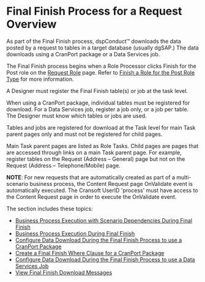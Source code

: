 # Final Finish Process for a Request Overview

As part of the Final Finish process, dspConduct™ downloads the data
posted by a request to tables in a target database (usually dgSAP.) The
data downloads using a CranPort package or a Data Services job.

The Final Finish process begins when a Role Processor clicks Finish for
the Post role on the [Request Role](../Page_Desc/Request_Role_H.htm)
page. Refer to [Finish a Role for the Post Role
Type](Finish_a_Role_with_the_Post_Role_Type.htm) for more information.

A Designer must register the Final Finish table(s) or job at the task
level.

When using a CranPort package, individual tables must be registered for
download. For a Data Services job, register a job only, or a job per
table. The Designer must know which tables or jobs are used.

Tables and jobs are registered for download at the Task level for main
Task parent pages only and must not be registered for child pages.

Main Task parent pages are listed as Role Tasks. Child pages are pages
that are accessed through links on a main Task parent page. For example,
register tables on the Request (Address – General) page but not on the
Request (Address – Telephone/Mobile) page.

<span style="font-weight: bold;">NOTE</span>: For new requests that are
automatically created as part of a multi-scenario business process, the
Content Request page OnValidate event is automatically executed. The
Cransoft UserID 'process' must have access to the Content Request page
in order to execute the OnValidate event.

The section includes these topics:

  - [Business Process Execution with Scenario Dependencies During Final
    Finish](Business_Process_Execution_with_Scenario_Dependencies_During_Final_Finish.htm)
  - [Business Process Execution During Final
    Finish](Business_Process_Execution_During_Final_Finish.htm)
  - [Configure Data Download During the Final Finish Process to use a
    CranPort
    Package](Configure_Data_Download_During_the_Final_Finish_Process_to_use_a_CranPort_Package.htm)
  - [Create a Final Finish Where Clause for a CranPort
    Package](Create_a_Final_Finish_Where_Clause_for_a_CranPort_Package.htm)
  - [Configure Data Download During the Final Finish Process to use a
    Data Services
    Job](Configure_Data_Download_During_the_Final_Finish_Process_to_use_a_Data_Services_Job.htm)
  - [View Final Finish Download
    Messages](View_Final_Finish_Download_Messages.htm)
